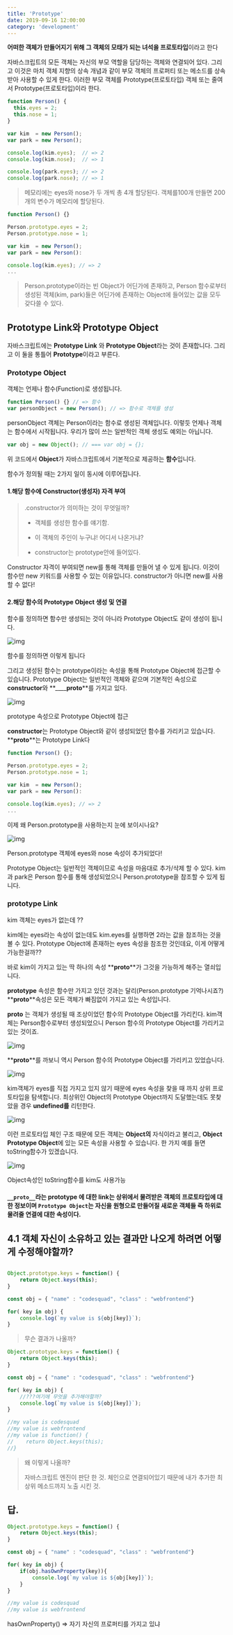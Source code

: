 ```yaml
---
title: 'Prototype'
date: 2019-09-16 12:00:00
category: 'development'
---
```




**어떠한 객체가 만들어지기 위해 그 객체의 모태가 되는 녀석을 프로토타입**이라고 한다

자바스크립트의 모든 객체는 자신의 부모 역할을 담당하는 객체와 연결되어 있다. 그리고 이것은 마치 객체 지향의 상속 개념과 같이 부모 객체의 프로퍼티 또는 메소드를 상속받아 사용할 수 있게 한다. 이러한 부모 객체를 Prototype(프로토타입) 객체 또는 줄여서 Prototype(프로토타입)이라 한다.

```javascript
function Person() {
  this.eyes = 2;
  this.nose = 1;
}

var kim  = new Person();
var park = new Person();

console.log(kim.eyes);  // => 2
console.log(kim.nose);  // => 1

console.log(park.eyes); // => 2
console.log(park.nose); // => 1
```

> 메모리에는 eyes와 nose가 두 개씩 총 4개 할당된다. 객체를100개 만들면 200개의 변수가 메모리에 할당된다.



```javascript
function Person() {}

Person.prototype.eyes = 2;
Person.prototype.nose = 1;

var kim  = new Person();
var park = new Person():

console.log(kim.eyes); // => 2
...
```

> Person.prototype이라는 빈 Object가 어딘가에 존재하고, Person 함수로부터 생성된 객체(kim, park)들은 어딘가에 존재하는 Object에 들어있는 값을 모두 갖다쓸 수 있다.



## Prototype Link와 Prototype Object

자바스크립트에는 **Prototype Link** 와 **Prototype Object**라는 것이 존재합니다. 그리고 이 둘을 통틀어 **Prototype**이라고 부른다.



### Prototype Object

객체는 언제나 함수(Function)로 생성됩니다.

```javascript
function Person() {} // => 함수
var personObject = new Person(); // => 함수로 객체를 생성
```

personObject 객체는 Person이라는 함수로 생성된 객체입니다. 이렇듯 언제나 객체는 함수에서 시작됩니다. 우리가 많이 쓰는 일반적인 객체 생성도 예외는 아닙니다.

```javascript
var obj = new Object(); // === var obj = {};
```

위 코드에서 **Object**가 자바스크립트에서 기본적으로 제공하는 **함수**입니다.



함수가 정의될 때는 2가지 일이 동시에 이루어집니다.



#### **1.해당 함수에 Constructor(생성자) 자격 부여**

> .constructor가 의미하는 것이 무엇일까?
>
> - 객체를 생성한 함수를  얘기함.
> - 이 객체의 주인이 누구냐! 어디서 나온거냐? 
>
> - constructor는 prototype안에 들어있다.

Constructor 자격이 부여되면 new를 통해 객체를 만들어 낼 수 있게 됩니다. 이것이 함수만 new 키워드를 사용할 수 있는 이유입니다. constructor가 아니면 new를 사용할 수 없다!



#### **2.해당 함수의 Prototype Object 생성 및 연결**

함수를 정의하면 함수만 생성되는 것이 아니라 Prototype Object도 같이 생성이 됩니다.



![img](https://cdn-images-1.medium.com/max/1600/1*PZe_YnLftVZwT1dNs1Iu0A.png)

함수를 정의하면 이렇게 됩니다

그리고 생성된 함수는 prototype이라는 속성을 통해 Prototype Object에 접근할 수 있습니다. Prototype Object는 일반적인 객체와 같으며 기본적인 속성으로 **constructor**와 **______proto__**를 가지고 있다.



![img](https://cdn-images-1.medium.com/max/1600/1*NpSb7ha6lMdZpc8hFvBl2g.png)

prototype 속성으로 Prototype Object에 접근

**constructor**는 Prototype Object와 같이 생성되었던 함수를 가리키고 있습니다.
**______proto______**는 Prototype Link다



```javascript
function Person() {};

Person.prototype.eyes = 2;
Person.prototype.nose = 1;

var kim  = new Person();
var park = new Person():

console.log(kim.eyes); // => 2
...
```

이제 왜 Person.prototype을 사용하는지 눈에 보이시나요?



![img](https://cdn-images-1.medium.com/max/1600/1*PLRkoBdVZv9vZW1Z4FlLJw.png)

Person.prototype 객체에 eyes와 nose 속성이 추가되었다!

Prototype Object는 일반적인 객체이므로 속성을 마음대로 추가/삭제 할 수 있다. kim과 park은 Person 함수를 통해 생성되었으니 Person.prototype을 참조할 수 있게 됩니다.

#### 

### prototype Link

kim 객체는 eyes가 없는데 ??

kim에는 eyes라는 속성이 없는데도 kim.eyes를 실행하면 2라는 값을 참조하는 것을 볼 수 있다. Prototype Object에 존재하는 eyes 속성을 참조한 것인데요, 이게 어떻게 가능한걸까??

바로 kim이 가지고 있는 딱 하나의 속성 **______proto______**가 그것을 가능하게 해주는 열쇠입니다.

**prototype** 속성은 함수만 가지고 있던 것과는 달리(Person.prototype 기억나시죠?) 
**______proto______**속성은 모든 객체가 빠짐없이 가지고 있는 속성입니다.

**______proto______** 는 객체가 생성될 때 조상이었던 함수의 Prototype Object를 가리킨다. kim객체는 Person함수로부터 생성되었으니 Person 함수의 Prototype Object를 가리키고 있는 것이죠.



![img](https://cdn-images-1.medium.com/max/1600/1*4V9q1tS5GWLU4sMkhOVNEg.png)

**______proto______**를 까보니 역시 Person 함수의 Prototype Object를 가리키고 있었습니다.



![img](https://cdn-images-1.medium.com/max/1600/1*jMTxqTYDZGhykJQoimmb0A.png)



kim객체가 eyes를 직접 가지고 있지 않기 때문에 eyes 속성을 찾을 때 까지 상위 프로토타입을 탐색합니다. 최상위인 Object의 Prototype Object까지 도달했는데도 못찾았을 경우 **undefined를** 리턴한다. 



![img](https://cdn-images-1.medium.com/max/1600/1*mwPfPuTeiQiGoPmcAXB-Kg.png)



이런 프로토타입 체인 구조 때문에 모든 객체는 **Object의** 자식이라고 불리고, **Object Prototype Object**에 있는 모든 속성을 사용할 수 있습니다. 한 가지 예를 들면 toString함수가 있겠습니다.



![img](https://cdn-images-1.medium.com/max/1600/1*VW4PFea8x7LQiHp3PI8Hrg.png)

Object속성인 toString함수를 kim도 사용가능



####  `__proto__`라는 prototype 에 대한 link는 **상위에서 물려받은 객체의 프로토타입에 대한 정보**이며 `Prototype Object`는 자신을 원형으로 만들어질 **새로운 객체들 즉 하위로 물려줄 연결에 대한 속성**이다.



## 4.1 객체 자신이 소유하고 있는 결과만 나오게 하려면 어떻게 수정해야할까?

## 

```javascript
Object.prototype.keys = function() {
    return Object.keys(this);
}

const obj = { "name" : "codesquad", "class" : "webfrontend"}

for( key in obj) {
    console.log(`my value is ${obj[key]}`);
}

```

> 무슨 결과가 나올까?



















```javascript
Object.prototype.keys = function() {
    return Object.keys(this);
}

const obj = { "name" : "codesquad", "class" : "webfrontend"}

for( key in obj) {
    //???여기에 무엇을 추가해야할까?
    console.log(`my value is ${obj[key]}`);
}

//my value is codesquad
//my value is webfrontend
//my value is function() {
//    return Object.keys(this);
//}
```

> 왜 이렇게 나올까? 
>
> 자바스크립트 엔진이 판단 한 것. 체인으로 연결되어있기 때문에 내가 추가한 최상위 메소드까지 노출 시킨 것. 





















## 답.

```javascript
Object.prototype.keys = function() {
    return Object.keys(this);
}

const obj = { "name" : "codesquad", "class" : "webfrontend"}

for( key in obj) {
    if(obj.hasOwnProperty(key)){
    	console.log(`my value is ${obj[key]}`);
    }
}

//my value is codesquad
//my value is webfrontend
```

hasOwnProperty() => 자기 자신의 프로퍼티를 가지고 있냐